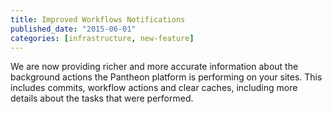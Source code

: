 ```yaml
---
title: Improved Workflows Notifications
published_date: "2015-06-01"
categories: [infrastructure, new-feature]
---
```

We are now providing richer and more accurate information about the background actions the Pantheon platform is performing on your sites.  This includes commits, workflow actions and clear caches, including more details about the tasks that were performed.
